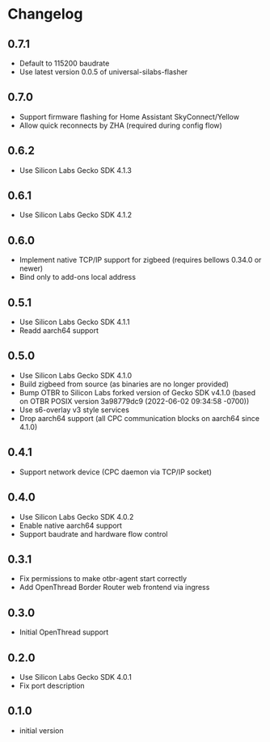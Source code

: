 # Changelog

## 0.7.1
- Default to 115200 baudrate
- Use latest version 0.0.5 of universal-silabs-flasher

## 0.7.0
- Support firmware flashing for Home Assistant SkyConnect/Yellow
- Allow quick reconnects by ZHA (required during config flow)

## 0.6.2
- Use Silicon Labs Gecko SDK 4.1.3

## 0.6.1
- Use Silicon Labs Gecko SDK 4.1.2

## 0.6.0
- Implement native TCP/IP support for zigbeed (requires bellows 0.34.0 or newer)
- Bind only to add-ons local address

## 0.5.1
- Use Silicon Labs Gecko SDK 4.1.1
- Readd aarch64 support

## 0.5.0
- Use Silicon Labs Gecko SDK 4.1.0
- Build zigbeed from source (as binaries are no longer provided)
- Bump OTBR to Silicon Labs forked version of Gecko SDK v4.1.0
  (based on OTBR POSIX version 3a98779dc9 (2022-06-02 09:34:58 -0700))
- Use s6-overlay v3 style services
- Drop aarch64 support (all CPC communication blocks on aarch64 since 4.1.0)

## 0.4.1
- Support network device (CPC daemon via TCP/IP socket)

## 0.4.0
- Use Silicon Labs Gecko SDK 4.0.2
- Enable native aarch64 support
- Support baudrate and hardware flow control

## 0.3.1

- Fix permissions to make otbr-agent start correctly
- Add OpenThread Border Router web frontend via ingress

## 0.3.0

- Initial OpenThread support

## 0.2.0

- Use Silicon Labs Gecko SDK 4.0.1
- Fix port description

## 0.1.0

- initial version
